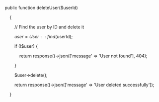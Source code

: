 
public function deleteUser($userId)

    {

        // Find the user by ID and delete it

        $user = User::find($userId);

  

        if (!$user) {

            return response()->json(['message' => 'User not found'], 404);

        }

  

        $user->delete();

  

        return response()->json(['message' => 'User deleted successfully']);

    }